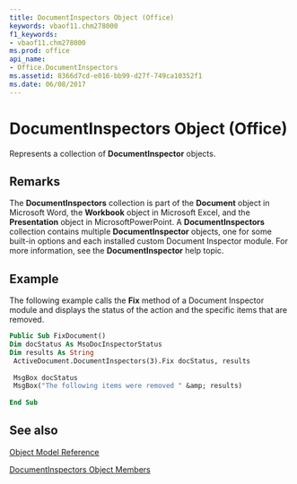 ```yaml
---
title: DocumentInspectors Object (Office)
keywords: vbaof11.chm278000
f1_keywords:
- vbaof11.chm278000
ms.prod: office
api_name:
- Office.DocumentInspectors
ms.assetid: 8366d7cd-e016-bb99-d27f-749ca10352f1
ms.date: 06/08/2017
---
```



# DocumentInspectors Object (Office)

Represents a collection of  **DocumentInspector** objects.


## Remarks

The  **DocumentInspectors** collection is part of the **Document** object in Microsoft Word, the **Workbook** object in Microsoft Excel, and the **Presentation** object in MicrosoftPowerPoint. A **DocumentInspectors** collection contains multiple **DocumentInspector** objects, one for some built-in options and each installed custom Document Inspector module. For more information, see the **DocumentInspector** help topic.


## Example

The following example calls the  **Fix** method of a Document Inspector module and displays the status of the action and the specific items that are removed.


```vb
Public Sub FixDocument() 
Dim docStatus As MsoDocInspectorStatus 
Dim results As String 
 ActiveDocument.DocumentInspectors(3).Fix docStatus, results 
 
 MsgBox docStatus 
 MsgBox("The following items were removed " &amp; results) 
 
End Sub 

```


## See also


[Object Model Reference](reference-object-library-reference-for-office.md)



[DocumentInspectors Object Members](./overview/documentinspectors-members-office.md)

